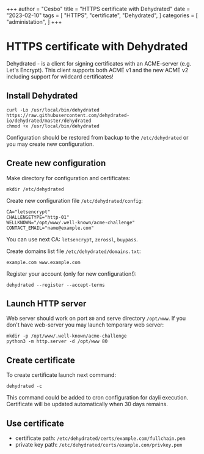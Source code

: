 +++
author = "Cesbo"
title = "HTTPS certificate with Dehydrated"
date = "2023-02-10"
tags = [
    "HTTPS",
    "certificate",
    "Dehydrated",
]
categories = [
    "administation",
]
+++
# HTTPS certificate with Dehydrated

Dehydrated - is a client for signing certificates with an ACME-server (e.g. Let's Encrypt). This client supports both ACME v1 and the new ACME v2 including support for wildcard certificates!
<!--more-->

## Install Dehydrated

```
curl -Lo /usr/local/bin/dehydrated https://raw.githubusercontent.com/dehydrated-io/dehydrated/master/dehydrated
chmod +x /usr/local/bin/dehydrated
```

Configuration should be restored from backup to the `/etc/dehydrated` or you may create new configuration.

## Create new configuration

Make directory for configuration and certificates:

```
mkdir /etc/dehydrated
```

Create new configuration file `/etc/dehydrated/config`:

```
CA="letsencrypt"
CHALLENGETYPE="http-01"
WELLKNOWN="/opt/www/.well-known/acme-challenge"
CONTACT_EMAIL="name@example.com"
```

You can use next CA: `letsencrypt`, `zerossl`, `buypass`.

Create domains list file `/etc/dehydrated/domains.txt`:

```
example.com www.example.com
```

Register your account (only for new configuration!):

```
dehydrated --register --accept-terms
```

## Launch HTTP server

Web server should work on port `80` and serve directory `/opt/www`. If you don't have web-server you may launch temporary web server:

```
mkdir -p /opt/www/.well-known/acme-challenge
python3 -m http.server -d /opt/www 80
```

## Create certificate

To create certificate launch next command:

```
dehydrated -c
```

This command could be added to cron configuration for dayli execution. Certificate will be updated automatically when 30 days remains.

## Use certificate

- certificate path: `/etc/dehydrated/certs/example.com/fullchain.pem`
- private key path: `/etc/dehydrated/certs/example.com/privkey.pem`
